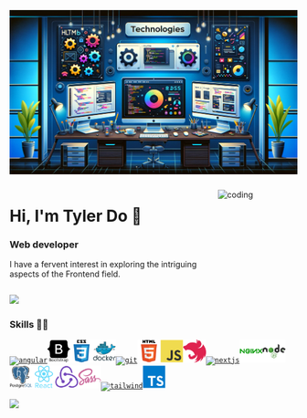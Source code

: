 ![](technologies.webp)

<div style="display: flex; justify-content: space-between; align-items: center">
<div>
<h1>Hi, I'm Tyler Do 👋</h1> 
<h3>Web developer</h3>
<p>I have a fervent interest in exploring the intriguing aspects of the Frontend field.</p>

</div>
<img style="width: 200px; height:160px" alt="coding" src="https://github.com/nomian2001/nomian2001/assets/56503231/0f6ffc9e-a450-4b3b-940a-94dfc9a7c503" />

</div>



![](http://github-profile-summary-cards.vercel.app/api/cards/profile-details?username=nomian2001&theme=algolia)

### Skills 👨‍💻
<p><a href="https://angular.io" target="_blank" rel="noreferrer"><code><img src="https://angular.io/assets/images/logos/angular/angular.svg" alt="angular" width="40" height="40"/></code></a><a href="https://getbootstrap.com" target="_blank" rel="noreferrer"><code><img src="https://raw.githubusercontent.com/devicons/devicon/master/icons/bootstrap/bootstrap-plain-wordmark.svg" alt="bootstrap" width="40" height="40"/></code></a><a href="https://www.w3schools.com/css/" target="_blank" rel="noreferrer"><code><img src="https://raw.githubusercontent.com/devicons/devicon/master/icons/css3/css3-original-wordmark.svg" alt="css3" width="40" height="40"/></code></a><a href="https://www.docker.com/" target="_blank" rel="noreferrer"><code><img src="https://raw.githubusercontent.com/devicons/devicon/master/icons/docker/docker-original-wordmark.svg" alt="docker" width="40" height="40"/></code></a><a href="https://git-scm.com/" target="_blank" rel="noreferrer"><code><img src="https://www.vectorlogo.zone/logos/git-scm/git-scm-icon.svg" alt="git" width="40" height="40"/></code></a><a href="https://www.w3.org/html/" target="_blank" rel="noreferrer"><code><img src="https://raw.githubusercontent.com/devicons/devicon/master/icons/html5/html5-original-wordmark.svg" alt="html5" width="40" height="40"/></code></a><a href="https://developer.mozilla.org/en-US/docs/Web/JavaScript" target="_blank" rel="noreferrer"><code><img src="https://raw.githubusercontent.com/devicons/devicon/master/icons/javascript/javascript-original.svg" alt="javascript" width="40" height="40"/></code></a><a href="https://nestjs.com/" target="_blank" rel="noreferrer"><code><img src="https://raw.githubusercontent.com/devicons/devicon/master/icons/nestjs/nestjs-plain.svg" alt="nestjs" width="40" height="40"/></code></a><a href="https://nextjs.org/" target="_blank" rel="noreferrer"><code><img src="https://cdn.worldvectorlogo.com/logos/nextjs-2.svg" alt="nextjs" width="40" height="40"/></code></a><a href="https://www.nginx.com" target="_blank" rel="noreferrer"><code><img src="https://raw.githubusercontent.com/devicons/devicon/master/icons/nginx/nginx-original.svg" alt="nginx" width="40" height="40"/></code></a><a href="https://nodejs.org" target="_blank" rel="noreferrer"><code><img src="https://raw.githubusercontent.com/devicons/devicon/master/icons/nodejs/nodejs-original-wordmark.svg" alt="nodejs" width="40" height="40"/></code></a><a href="https://www.postgresql.org" target="_blank" rel="noreferrer"><code><img src="https://raw.githubusercontent.com/devicons/devicon/master/icons/postgresql/postgresql-original-wordmark.svg" alt="postgresql" width="40" height="40"/></code></a><a href="https://reactjs.org/" target="_blank" rel="noreferrer"><code><img src="https://raw.githubusercontent.com/devicons/devicon/master/icons/react/react-original-wordmark.svg" alt="react" width="40" height="40"/></code></a><a href="https://redux.js.org" target="_blank" rel="noreferrer"><code><img src="https://raw.githubusercontent.com/devicons/devicon/master/icons/redux/redux-original.svg" alt="redux" width="40" height="40"/></code></a><a href="https://sass-lang.com" target="_blank" rel="noreferrer"><code><img src="https://raw.githubusercontent.com/devicons/devicon/master/icons/sass/sass-original.svg" alt="sass" width="40" height="40"/></code></a><a href="https://tailwindcss.com/" target="_blank" rel="noreferrer"><code><img src="https://www.vectorlogo.zone/logos/tailwindcss/tailwindcss-icon.svg" alt="tailwind" width="40" height="40"/></code></a><a href="https://www.typescriptlang.org/" target="_blank" rel="noreferrer"><code><img src="https://raw.githubusercontent.com/devicons/devicon/master/icons/typescript/typescript-original.svg" alt="typescript" width="40" height="40"/></code></a></p>

![](http://github-profile-summary-cards.vercel.app/api/cards/stats?username=nomian2001&theme=algolia)
<!--
**nomian2001/nomian2001** is a ✨ _special_ ✨ repository because its `README.md` (this file) appears on your GitHub profile.

Here are some ideas to get you started:

- 🔭 I’m currently working on ...
- 🌱 I’m currently learning ...
- 👯 I’m looking to collaborate on ...
- 🤔 I’m looking for help with ...
- 💬 Ask me about ...
- 📫 How to reach me: ...
- 😄 Pronouns: ...
- ⚡ Fun fact: ...
-->
